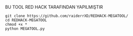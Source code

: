 BU TOOL RED HACK TARAFINDAN YAPILMIŞTIR

```
git clone https://github.com/raiderrXD/REDHACK-MEGATOOL/
cd REDHACK-MEGATOOL
chmod +x *
python MEGATOOL.py
```
